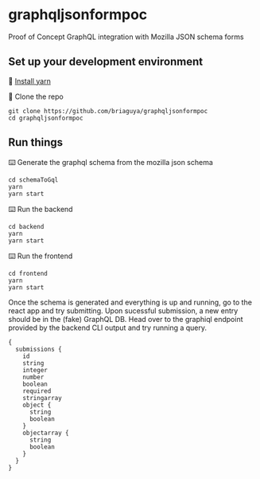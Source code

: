 # graphqljsonformpoc
Proof of Concept GraphQL integration with Mozilla JSON schema forms

## Set up your development environment
💾 [Install yarn](https://yarnpkg.com/en/docs/install) 

👯 Clone the repo
```
git clone https://github.com/briaguya/graphqljsonformpoc
cd graphqljsonformpoc
```
## Run things
⌨️ Generate the graphql schema from the mozilla json schema
```
cd schemaToGql
yarn
yarn start
```

⌨️ Run the backend
```
cd backend
yarn
yarn start
```

⌨️ Run the frontend
```
cd frontend
yarn
yarn start
```

Once the schema is generated and everything is up and running, go to the react app and try submitting. Upon sucessful submission, a new entry should be in the (fake) GraphQL DB. Head over to the graphiql endpoint provided by the backend CLI output and try running a query.
```
{
  submissions {
    id
    string
    integer
    number
    boolean
    required
    stringarray
    object {
      string
      boolean
    }
    objectarray {
      string
      boolean
    }
  }
}
```
